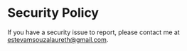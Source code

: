 # Security Policy

If you have a security issue to report, please contact me at [estevamsouzalaureth@gmail.com](mailto:estevamsouzalaureth@gmail.com).